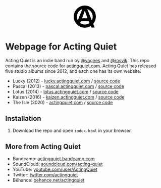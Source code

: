 <p align="center">
  <img src="/img/logo.svg" width="70" alt="Acting Quiet">
</p>

# Webpage for Acting Quiet
Acting Quiet is an indie band run by [@vagnes](https://github.com/vagnes) and [@rosvik](https://github.com/rosvik). This repo contains the source code for [actingquiet.com](https://actingquiet.com). Acting Quiet has released five studio albums since 2012, and each one has its own website.

- Lucky (2012) - [lucky.actingquiet.com](https://lucky.actingquiet.com) / [source code](https://github.com/qoreHQ/actingquiet.com/tree/lucky)
- Pascal (2013) - [pascal.actingquiet.com](https://pascal.actingquiet.com) / [source code](https://github.com/qoreHQ/actingquiet.com/tree/pascal)
- Lotus (2014) - [lotus.actingquiet.com](https://lotus.actingquiet.com) / [source code](https://github.com/qoreHQ/actingquiet.com/tree/lotus)
- Kaizen (2016) - [kaizen.actingquiet.com](https://kaizen.actingquiet.com) / [source code](https://github.com/qoreHQ/actingquiet.com/tree/kaizen)
- The Isle (2020) - [actingquiet.com](https://actingquiet.com) / [source code](https://github.com/qoreHQ/actingquiet.com/tree/theisle)

## Installation

1. Download the repo and open `index.html` in your browser.

## More from Acting Quiet

- Bandcamp: [actingquiet.bandcamp.com](https://actingquiet.bandcamp.com)
- SoundCloud: [soundcloud.com/acting-quiet](https://soundcloud.com/acting-quiet/)
- YouTube: [youtube.com/user/ActingQuiet](https://www.youtube.com/user/ActingQuiet)
- Twitter: [twitter.com/actingquiet](https://twitter.com/actingquiet)
- Bēhance: [behance.net/actingquiet](https://www.behance.net/actingquiet)

